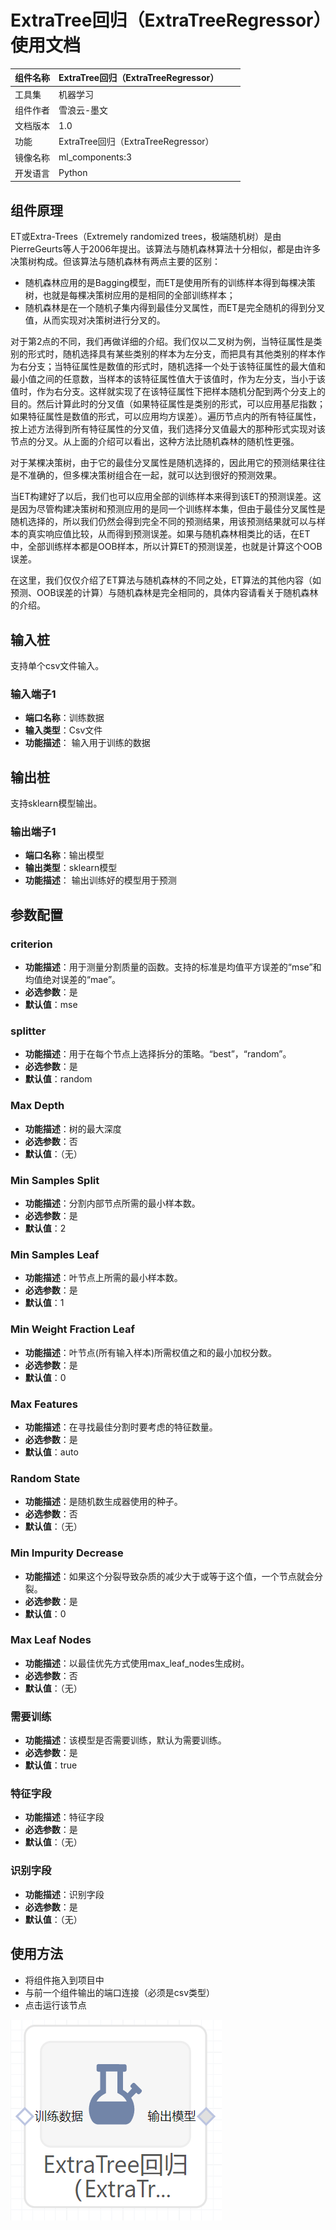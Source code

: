 # ExtraTree回归（ExtraTreeRegressor）使用文档
| 组件名称 | ExtraTree回归（ExtraTreeRegressor）|  |  |
| --- | --- | --- | --- |
| 工具集 | 机器学习 |  |  |
| 组件作者 | 雪浪云-墨文 |  |  |
| 文档版本 | 1.0 |  |  |
| 功能 | ExtraTree回归（ExtraTreeRegressor）|  |  |
| 镜像名称 | ml_components:3 |  |  |
| 开发语言 | Python |  |  |

## 组件原理
ET或Extra-Trees（Extremely randomized trees，极端随机树）是由PierreGeurts等人于2006年提出。该算法与随机森林算法十分相似，都是由许多决策树构成。但该算法与随机森林有两点主要的区别：

- 随机森林应用的是Bagging模型，而ET是使用所有的训练样本得到每棵决策树，也就是每棵决策树应用的是相同的全部训练样本；
- 随机森林是在一个随机子集内得到最佳分叉属性，而ET是完全随机的得到分叉值，从而实现对决策树进行分叉的。

对于第2点的不同，我们再做详细的介绍。我们仅以二叉树为例，当特征属性是类别的形式时，随机选择具有某些类别的样本为左分支，而把具有其他类别的样本作为右分支；当特征属性是数值的形式时，随机选择一个处于该特征属性的最大值和最小值之间的任意数，当样本的该特征属性值大于该值时，作为左分支，当小于该值时，作为右分支。这样就实现了在该特征属性下把样本随机分配到两个分支上的目的。然后计算此时的分叉值（如果特征属性是类别的形式，可以应用基尼指数；如果特征属性是数值的形式，可以应用均方误差）。遍历节点内的所有特征属性，按上述方法得到所有特征属性的分叉值，我们选择分叉值最大的那种形式实现对该节点的分叉。从上面的介绍可以看出，这种方法比随机森林的随机性更强。

对于某棵决策树，由于它的最佳分叉属性是随机选择的，因此用它的预测结果往往是不准确的，但多棵决策树组合在一起，就可以达到很好的预测效果。

当ET构建好了以后，我们也可以应用全部的训练样本来得到该ET的预测误差。这是因为尽管构建决策树和预测应用的是同一个训练样本集，但由于最佳分叉属性是随机选择的，所以我们仍然会得到完全不同的预测结果，用该预测结果就可以与样本的真实响应值比较，从而得到预测误差。如果与随机森林相类比的话，在ET中，全部训练样本都是OOB样本，所以计算ET的预测误差，也就是计算这个OOB误差。

在这里，我们仅仅介绍了ET算法与随机森林的不同之处，ET算法的其他内容（如预测、OOB误差的计算）与随机森林是完全相同的，具体内容请看关于随机森林的介绍。

## 输入桩
支持单个csv文件输入。
### 输入端子1

- **端口名称**：训练数据
- **输入类型**：Csv文件
- **功能描述**： 输入用于训练的数据
## 输出桩
支持sklearn模型输出。
### 输出端子1

- **端口名称**：输出模型
- **输出类型**：sklearn模型
- **功能描述**： 输出训练好的模型用于预测
## 参数配置
### criterion

- **功能描述**：用于测量分割质量的函数。支持的标准是均值平方误差的“mse”和均值绝对误差的“mae”。
- **必选参数**：是
- **默认值**：mse
### splitter

- **功能描述**：用于在每个节点上选择拆分的策略。“best”，“random”。
- **必选参数**：是
- **默认值**：random
### Max Depth

- **功能描述**：树的最大深度
- **必选参数**：否
- **默认值**：（无）
### Min Samples Split

- **功能描述**：分割内部节点所需的最小样本数。
- **必选参数**：是
- **默认值**：2
### Min Samples Leaf

- **功能描述**：叶节点上所需的最小样本数。
- **必选参数**：是
- **默认值**：1
### Min Weight Fraction Leaf

- **功能描述**：叶节点(所有输入样本)所需权值之和的最小加权分数。
- **必选参数**：是
- **默认值**：0
### Max Features

- **功能描述**：在寻找最佳分割时要考虑的特征数量。
- **必选参数**：是
- **默认值**：auto
### Random State

- **功能描述**：是随机数生成器使用的种子。
- **必选参数**：否
- **默认值**：（无）
### Min Impurity Decrease

- **功能描述**：如果这个分裂导致杂质的减少大于或等于这个值，一个节点就会分裂。
- **必选参数**：是
- **默认值**：0
### Max Leaf Nodes

- **功能描述**：以最佳优先方式使用max_leaf_nodes生成树。
- **必选参数**：否
- **默认值**：（无）
### 需要训练

- **功能描述**：该模型是否需要训练，默认为需要训练。
- **必选参数**：是
- **默认值**：true
### 特征字段

- **功能描述**：特征字段
- **必选参数**：是
- **默认值**：（无）
### 识别字段

- **功能描述**：识别字段
- **必选参数**：是
- **默认值**：（无）
## 使用方法
- 将组件拖入到项目中
- 与前一个组件输出的端口连接（必须是csv类型）
- 点击运行该节点


![](./img/ExtraTree回归1.png)



